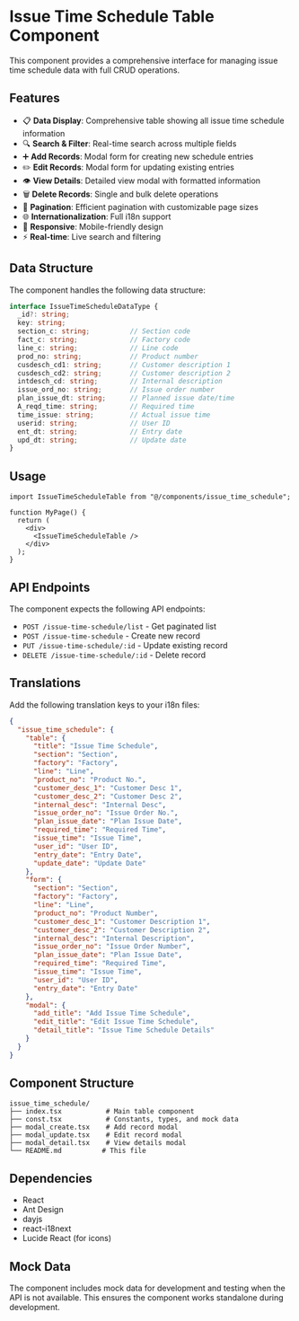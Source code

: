 # Issue Time Schedule Table Component

This component provides a comprehensive interface for managing issue time schedule data with full CRUD operations.

## Features

- 📋 **Data Display**: Comprehensive table showing all issue time schedule information
- 🔍 **Search & Filter**: Real-time search across multiple fields
- ➕ **Add Records**: Modal form for creating new schedule entries
- ✏️ **Edit Records**: Modal form for updating existing entries
- 👁️ **View Details**: Detailed view modal with formatted information
- 🗑️ **Delete Records**: Single and bulk delete operations
- 📄 **Pagination**: Efficient pagination with customizable page sizes
- 🌐 **Internationalization**: Full i18n support
- 📱 **Responsive**: Mobile-friendly design
- ⚡ **Real-time**: Live search and filtering

## Data Structure

The component handles the following data structure:

```typescript
interface IssueTimeScheduleDataType {
  _id?: string;
  key: string;
  section_c: string;          // Section code
  fact_c: string;             // Factory code  
  line_c: string;             // Line code
  prod_no: string;            // Product number
  cusdesch_cd1: string;       // Customer description 1
  cusdesch_cd2: string;       // Customer description 2
  intdesch_cd: string;        // Internal description
  issue_ord_no: string;       // Issue order number
  plan_issue_dt: string;      // Planned issue date/time
  A_reqd_time: string;        // Required time
  time_issue: string;         // Actual issue time
  userid: string;             // User ID
  ent_dt: string;             // Entry date
  upd_dt: string;             // Update date
}
```

## Usage

```tsx
import IssueTimeScheduleTable from "@/components/issue_time_schedule";

function MyPage() {
  return (
    <div>
      <IssueTimeScheduleTable />
    </div>
  );
}
```

## API Endpoints

The component expects the following API endpoints:

- `POST /issue-time-schedule/list` - Get paginated list
- `POST /issue-time-schedule` - Create new record
- `PUT /issue-time-schedule/:id` - Update existing record
- `DELETE /issue-time-schedule/:id` - Delete record

## Translations

Add the following translation keys to your i18n files:

```json
{
  "issue_time_schedule": {
    "table": {
      "title": "Issue Time Schedule",
      "section": "Section",
      "factory": "Factory", 
      "line": "Line",
      "product_no": "Product No.",
      "customer_desc_1": "Customer Desc 1",
      "customer_desc_2": "Customer Desc 2", 
      "internal_desc": "Internal Desc",
      "issue_order_no": "Issue Order No.",
      "plan_issue_date": "Plan Issue Date",
      "required_time": "Required Time",
      "issue_time": "Issue Time",
      "user_id": "User ID",
      "entry_date": "Entry Date",
      "update_date": "Update Date"
    },
    "form": {
      "section": "Section",
      "factory": "Factory",
      "line": "Line", 
      "product_no": "Product Number",
      "customer_desc_1": "Customer Description 1",
      "customer_desc_2": "Customer Description 2",
      "internal_desc": "Internal Description", 
      "issue_order_no": "Issue Order Number",
      "plan_issue_date": "Plan Issue Date",
      "required_time": "Required Time",
      "issue_time": "Issue Time",
      "user_id": "User ID",
      "entry_date": "Entry Date"
    },
    "modal": {
      "add_title": "Add Issue Time Schedule",
      "edit_title": "Edit Issue Time Schedule", 
      "detail_title": "Issue Time Schedule Details"
    }
  }
}
```

## Component Structure

```
issue_time_schedule/
├── index.tsx           # Main table component
├── const.tsx           # Constants, types, and mock data
├── modal_create.tsx    # Add record modal
├── modal_update.tsx    # Edit record modal  
├── modal_detail.tsx    # View details modal
└── README.md          # This file
```

## Dependencies

- React
- Ant Design
- dayjs
- react-i18next
- Lucide React (for icons)

## Mock Data

The component includes mock data for development and testing when the API is not available. This ensures the component works standalone during development.
